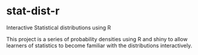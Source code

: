 stat-dist-r
===========

Interactive Statistical distributions using R

This project is a series of probability densities using R and shiny to allow learners of statistics to
become familiar with the distributions interactively.
